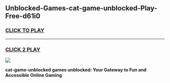 
## Unblocked-Games-cat-game-unblocked-Play-Free-d61i0
<h3>
<a href="https://premium76.site?title=cat-game-unblocked&ref=22A">CLICK TO PLAY</a></h3>
<hr>

<h3>
<a href="https://premium76.site?title=cat-game-unblocked&ref=22A">CLICK 2 PLAY</a>
  
</h3>

<a href="https://premium76.site?title=cat-game-unblocked&ref=22A"><img src="https://clearcache.store/games.png"></a>


**cat-game-unblocked games unblocked: Your Gateway to Fun and Accessible Online Gaming**
